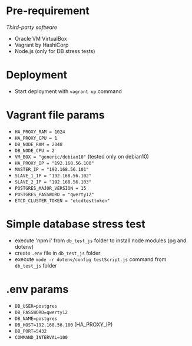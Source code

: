 # Pre-requirement
*Third-party software*
* Oracle VM VirtualBox
* Vagrant by HashiCorp
* Node.js (only for DB stress tests)

# Deployment
* Start deployment with `vagrant up` command

# Vagrant file params
* `HA_PROXY_RAM = 1024`
* `HA_PROXY_CPU = 1`
* `DB_NODE_RAM = 2048`
* `DB_NODE_CPU = 2`
* `VM_BOX = "generic/debian10"` (tested only on debian10)
* `HA_PROXY_IP = "192.168.56.100"`
* `MASTER_IP = "192.168.56.101"`
* `SLAVE_1_IP = "192.168.56.102"`
* `SLAVE_2_IP = "192.168.56.103"`
* `POSTGRES_MAJOR_VERSION = 15`
* `POSTGRES_PASSWORD = "qwerty12"`
* `ETCD_CLUSTER_TOKEN = "etcdtesttoken"`

# Simple database stress test
* execute 'npm i' from `db_test_js` folder to install node modules (pg and dotenv)
* create `.env` file in `db_test_js` folder
* execute `node -r dotenv/config testScript.js` command from `db_test_js` folder

# .env params 
* `DB_USER=postgres`
* `DB_PASSWORD=qwerty12`
* `DB_NAME=postgres`
* `DB_HOST=192.168.56.100` (HA_PROXY_IP)
* `DB_PORT=5432`
* `COMMAND_INTERVAL=100`
